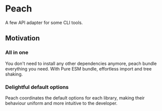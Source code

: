 # Peach

A few API adapter for some CLI tools.

## Motivation

### All in one

You don't need to install any other dependencies anymore, peach bundle everything you need. With Pure ESM bundle, effortless import and tree shaking.

### Delightful default options

Peach coordinates the default options for each library, making their behaviour uniform and more intuitive to the developer.
